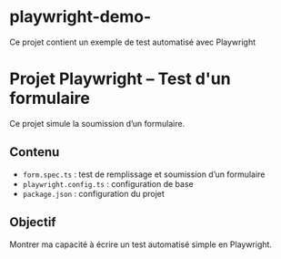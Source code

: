 # playwright-demo-
Ce projet contient un exemple de test automatisé avec Playwright
# Projet Playwright – Test d'un formulaire

Ce projet  simule la soumission d’un formulaire.

## Contenu
- `form.spec.ts` : test de remplissage et soumission d’un formulaire
- `playwright.config.ts` : configuration de base
- `package.json` : configuration du projet

## Objectif
Montrer ma capacité à écrire un test automatisé simple en Playwright.

